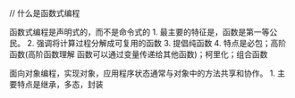 // 什么是函数式编程

函数式编程是声明式的，而不是命令式的
    1. 最主要的特征是，函数是第一等公民。
    2. 强调将计算过程分解成可复用的函数
    3. 提倡纯函数
    4. 特点是必包；高阶函数(高阶函数理解 函数可以通过变量传递给其他函数)；柯里化；组合函数



面向对象编程，实现对象，应用程序状态通常与对象中的方法共享和协作。
    1. 主要特点是继承，多态，封装
